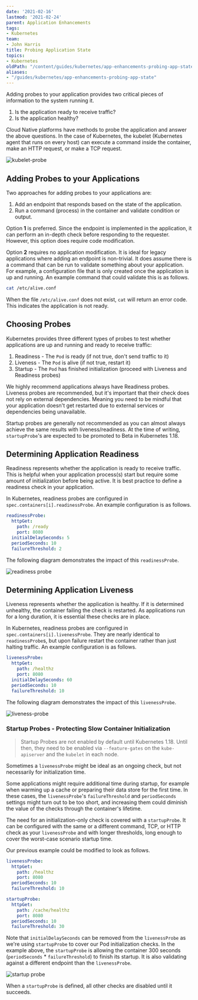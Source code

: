 ```yaml
---
date: '2021-02-16'
lastmod: '2021-02-24'
parent: Application Enhancements
tags:
- Kubernetes
team:
- John Harris
title: Probing Application State
topics:
- Kubernetes
oldPath: "/content/guides/kubernetes/app-enhancements-probing-app-state.md"
aliases:
- "/guides/kubernetes/app-enhancements-probing-app-state"
---
```


Adding probes to your application provides two critical pieces of information to the system running
it.

1. Is the application ready to receive traffic?
2. Is the application healthy?

Cloud Native platforms have methods to probe the application and answer the above questions. In
the case of Kubernetes, the kubelet (Kubernetes agent that runs on every host) can execute a
command inside the container, make an HTTP request, or make a TCP request.

![kubelet-probe](/images/guides/kubernetes/app-enhancements/kubelet-probe.png)

## Adding Probes to your Applications

Two approaches for adding probes to your applications are:

1. Add an endpoint that responds based on the state of the application.
2. Run a command (process) in the container and validate condition or output.

Option **1** is preferred. Since the endpoint is implemented in the application, it can perform an
in-depth check before responding to the requester. However, this option does require code
modification.

Option **2** requires no application modification. It is ideal for legacy applications where
adding an endpoint is non-trivial. It does assume there is a command that can be run to validate
something about your application. For example, a configuration file that is only created once the
application is up and running. An example command that could validate this is as follows.

```bash
cat /etc/alive.conf
```

When the file `/etc/alive.conf` does not exist, `cat` will return an error code. This indicates
the application is not ready.

## Choosing Probes

Kubernetes provides three different types of probes to test
whether applications are up and running and ready to receive
traffic:

1. Readiness - The `Pod` is ready (if not true, don't send
   traffic to it)
2. Liveness - The `Pod` is alive (if not true, restart it)
3. Startup - The `Pod` has finished initialization (proceed with
   Liveness and Readiness probes)

We highly recommend applications always have Readiness probes.
Liveness probes are recommended, but it's important that their
check does not rely on external dependencies. Meaning you need
to be mindful that your application doesn't get restarted due
to external services or dependencies being unavailable.

Startup probes are generally not recommended as you can almost
always achieve the same results with liveness/readiness.
At the time of writing, `startupProbe`'s are expected to be
promoted to Beta in Kubernetes 1.18.

## Determining Application Readiness

Readiness represents whether the application is ready to receive traffic. This is helpful when your
application process(s) start but require some amount of initialization before being active. It
is best practice to define a readiness check in your application.

In Kubernetes, readiness probes are configured in `spec.containers[i].readinessProbe`. An example
configuration is as follows.

```yaml
readinessProbe:
  httpGet:
    path: /ready
    port: 8080
  initialDelaySeconds: 5
  periodSeconds: 10
  failureThreshold: 2
```

The following diagram demonstrates the impact of this `readinessProbe`.

![readiness probe](/images/guides/kubernetes/app-enhancements/readiness-probe.png)

## Determining Application Liveness

Liveness represents whether the application is healthy. If it is determined unhealthy, the
container failing the check is restarted. As applications run for a long duration, it is essential
these checks are in place.

In Kubernetes, readiness probes are configured in `spec.containers[i].livenessProbe`. They are
nearly identical to `readinessProbe`s, but upon failure restart the container rather than just
halting traffic. An example configuration is as follows.

```yaml
livenessProbe:
  httpGet:
    path: /healthz
    port: 8080
  initialDelaySeconds: 60
  periodSeconds: 10
  failureThreshold: 10
```

The following diagram demonstrates the impact of this `livenessProbe`.

![liveness-probe](/images/guides/kubernetes/app-enhancements/liveness-probe.png)

### Startup Probes - Protecting Slow Container Initialization

> Startup Probes are not enabled by default until Kubernetes 1.18.
> Until then, they need to be enabled via `--feature-gates` on the
> `kube-apiserver` and the `kubelet` in each node.

Sometimes a `livenessProbe` might be ideal as an ongoing check,
but not necessarily for initialization time.

Some applications might require additional time during startup,
for example when warming up a cache or preparing their
data store for the first time. In these cases, the
`livenessProbe`'s `failureThreshold` and `periodSeconds` settings
might turn out to be too short, and increasing them could
diminish the value of the checks through the container's lifetime.

The need for an initialization-only check is covered with
a `startupProbe`. It can be configured with the same or a different
command, TCP, or HTTP check as your `livenessProbe` and with longer
thresholds, long enough to cover the worst-case
scenario startup time.

Our previous example could be modified to look as follows.

```yaml
livenessProbe:
  httpGet:
    path: /healthz
    port: 8080
  periodSeconds: 10
  failureThreshold: 10

startupProbe:
  httpGet:
    path: /cache/healthz
    port: 8080
  periodSeconds: 10
  failureThreshold: 30
```

Note that `initialDelaySeconds` can be removed from the
`livenessProbe` as we're using `startupProbe` to cover our
Pod initialization checks. In the example above, the `startupProbe`
is allowing the container 300 seconds (`periodSeconds` \* `failureThreshold`)
to finish its startup. It is also validating against a different
endpoint than the `livenessProbe`.

![startup probe](/images/guides/kubernetes/app-enhancements/diagrams/startup-probe.png)

When a `startupProbe` is defined, all other checks are disabled until it succeeds.
